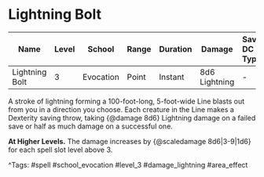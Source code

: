 # Lightning Bolt

| Name | Level | School | Range | Duration | Damage | Save DC & Type |
|------|-------|--------|-------|----------|--------|----------------|
| Lightning Bolt | 3 | Evocation | Point | Instant | 8d6 Lightning | - |

A stroke of lightning forming a 100-foot-long, 5-foot-wide Line blasts out from you in a direction you choose. Each creature in the Line makes a Dexterity saving throw, taking {@damage 8d6} Lightning damage on a failed save or half as much damage on a successful one.

**At Higher Levels.** The damage increases by {@scaledamage 8d6|3-9|1d6} for each spell slot level above 3.

^Tags: #spell #school_evocation #level_3 #damage_lightning #area_effect